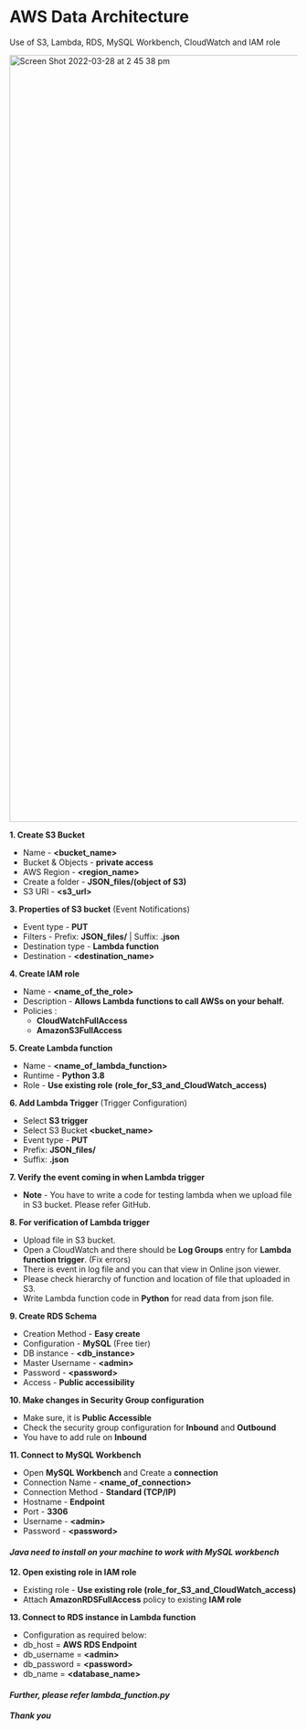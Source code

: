 # AWS Data Architecture

Use of S3, Lambda, RDS, MySQL Workbench, CloudWatch and IAM role


<img width="1342" alt="Screen Shot 2022-03-28 at 2 45 38 pm" src="https://user-images.githubusercontent.com/96478746/160584241-d578e3c1-48fe-4998-9c1b-5cd3c9c76d7a.png">


**1. Create S3 Bucket**

- Name - **<bucket_name>**  
- Bucket & Objects - **private access**  
- AWS Region - **<region_name>**
- Create a folder - **JSON_files/(object of S3)**  
- S3 URI - **<s3_url>**

**3. Properties of S3 bucket** (Event Notifications)  
- Event type - **PUT**  
- Filters - Prefix: **JSON_files/** | Suffix: **.json**  
- Destination type - **Lambda function**  
- Destination - **<destination_name>**

**4. Create IAM role**  
- Name - **<name_of_the_role>**  
- Description - **Allows Lambda functions to call AWSs on your behalf.**   
- Policies :  
    - **CloudWatchFullAccess** 
    - **AmazonS3FullAccess**

**5. Create Lambda function**  
- Name - **<name_of_lambda_function>**  
- Runtime - **Python 3.8**  
- Role - **Use existing role** **(role_for_S3_and_CloudWatch_access)**

**6. Add Lambda Trigger** (Trigger Configuration)
- Select **S3 trigger**  
- Select S3 Bucket **<bucket_name>**  
- Event type - **PUT**  
- Prefix: **JSON_files/**  
- Suffix: **.json**  

**7. Verify the event coming in when Lambda trigger**  
- **Note** - You have to write a code for testing lambda when we upload file in S3 bucket. Please refer GitHub.  

**8. For verification of Lambda trigger**  
- Upload file in S3 bucket.
- Open a CloudWatch and there should be **Log Groups** entry for **Lambda function trigger**. (Fix errors)
- There is event in log file and you can that view in Online json viewer.
- Please check hierarchy of function and location of file that uploaded in S3.  
- Write Lambda function code in **Python** for read data from json file.  

**9. Create RDS Schema**
- Creation Method - **Easy create**
- Configuration - **MySQL** (Free tier)
- DB instance - **<db_instance>**
- Master Username - **<**admin**>**
- Password - **<**password**>**
- Access - **Public accessibility** 

**10. Make changes in Security Group configuration**  
- Make sure, it is **Public Accessible**
- Check the security group configuration for **Inbound** and **Outbound**
- You have to add rule on **Inbound**

**11. Connect to MySQL Workbench**
- Open **MySQL Workbench** and Create a **connection**
- Connection Name - **<name_of_connection>**
- Connection Method - **Standard (TCP/IP)**
- Hostname - **Endpoint**
- Port - **3306**
- Username - **<**admin**>**
- Password - **<**password**>**

#### *Java need to install on your machine to work with MySQL workbench*

**12. Open existing role in IAM role**  
- Existing role - **Use existing role (role_for_S3_and_CloudWatch_access)**
- Attach **AmazonRDSFullAccess** policy to existing **IAM role**

**13. Connect to RDS instance in Lambda function**
- Configuration as required below:
- db_host = **AWS RDS Endpoint**
- db_username = **<**admin**>**
- db_password = **<**password**>**
- db_name = **<database_name>**

#### *Further, please refer lambda_function.py*

##### *Thank you*
